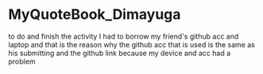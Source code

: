 # MyQuoteBook_Dimayuga
to do and finish the activity I had to borrow my friend's github acc and laptop and that is the reason why the github acc that is used is the same as his submitting and the github link because my device and acc had a problem
